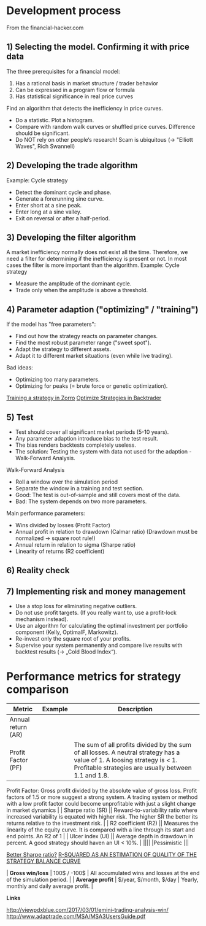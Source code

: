 # Development process
From the financial-hacker.com
## 1) Selecting the model. Confirming it with price data 
The three prerequisites for a financial model:
1) Has a rational basis in market structure / trader behavior
2) Can be expressed in a program flow or formula
3) Has statistical significance in real price curves

Find an algorithm that detects the inefficiency in price curves.
* Do a statistic. Plot a histogram.
* Compare with random walk curves or shuffled price curves. Difference should be significant.
* Do NOT rely on other people‘s research! Scam is ubiquitous (-> "Elliott Waves", Rich Swannell)

## 2) Developing the trade algorithm
Example: Cycle strategy
* Detect the dominant cycle and phase.
* Generate a forerunning sine curve.
* Enter short at a sine peak.
* Enter long at a sine valley.
* Exit on reversal or after a half-period.

## 3) Developing the filter algorithm
A market inefficiency normally does not exist all the time.
Therefore, we need a filter for determining if the inefficiency is
present or not. In most cases the filter is more important than the
algorithm.
Example: Cycle strategy
* Measure the amplitude of the dominant cycle.
* Trade only when the amplitude is above a threshold.

## 4) Parameter adaption ("optimizing" / "training")
If the model has "free parameters":
* Find out how the strategy reacts on parameter changes.
* Find the most robust parameter range ("sweet spot").
* Adapt the strategy to different assets.
* Adapt it to different market situations (even while live trading).

Bad ideas:
* Optimizing too many parameters.
* Optimizing for peaks (= brute force or genetic optimization).

[Training a strategy in Zorro](http://zorro-project.com/manual/en/training.htm)
[Optimize Strategies in Backtrader](https://backtest-rookies.com/2017/06/26/optimize-strategies-backtrader/)

## 5) Test
* Test should cover all significant market periods (5-10 years).
* Any parameter adaption introduce bias to the test result.
* The bias renders backtests completely useless.
* The solution: Testing the system with data not used for the adaption - Walk-Forward Analysis.

Walk-Forward Analysis
* Roll a window over the simulation period
* Separate the window in a training and test section.
* Good: The test is out-of-sample and still covers most of the data.
* Bad: The system depends on two more parameters.

Main performance parameters:
* Wins divided by losses (Profit Factor)
* Annual profit in relation to drawdown (Calmar ratio)
(Drawdown must be normalized -> square root rule!)
* Annual return in relation to sigma (Sharpe ratio)
* Linearity of returns (R2 coefficient)

## 6) Reality check

## 7) Implementing risk and money management
* Use a stop loss for eliminating negative outliers.
* Do not use profit targets. (If you really want to, use a profit-lock mechanism instead).
* Use an algorithm for calculating the optimal investment per portfolio component (Kelly, OptimalF, Markowitz).
* Re-invest only the square root of your profits.
* Supervise your system permanently and compare live results with backtest results (-> „Cold Blood Index“).


# Performance metrics for strategy comparison



| __Metric__ | __Example__| __Description__ |
|--------------------|---------------|------------------------|
| Annual return (AR) |||
| Profit Factor (PF) | | The sum of all profits divided by the sum of all losses. A neutral strategy has a value of 1. A loosing strategy is < 1. Profitable strategies are usually between 1.1 and 1.8. 

Profit Factor: Gross profit divided by the absolute value of gross loss. Profit factors of 1.5 or
more suggest a strong system. A trading system or method with a low profit factor could
become unprofitable with just a slight change in market dynamics
|
| Sharpe ratio (SR) || Reward-to-variability ratio where increased variability is equated with higher risk. The higher SR the better its returns relative to the investment risk.   |
| R2 coefficient (R2) || Measures the linearity of the equity curve. It is compared with a line through its start and end points. An R2 of 1   |
| Ulcer index (UI) || Average depth in drawdown in percent. A good strategy should haven an UI < 10%. |
||||
|Pessimistic |||

[Better Sharpe ratio?](https://www.crystalbull.com/sharpe-ratio-better-with-log-returns/)
[R-SQUARED AS AN ESTIMATION OF QUALITY OF THE STRATEGY BALANCE CURVE](https://www.mql5.com/en/articles/2358)


| __Gross win/loss__ | 100$ / -100$ | All accumulated wins and losses at the end of the simulation period. |
| __Average profit__ | $/year, $/month, $/day  | Yearly, monthly and daily average profit. |

__Links__

http://viewpdxblue.com/2017/03/01/emini-trading-analysis-win/
http://www.adaptrade.com/MSA/MSA3UsersGuide.pdf

